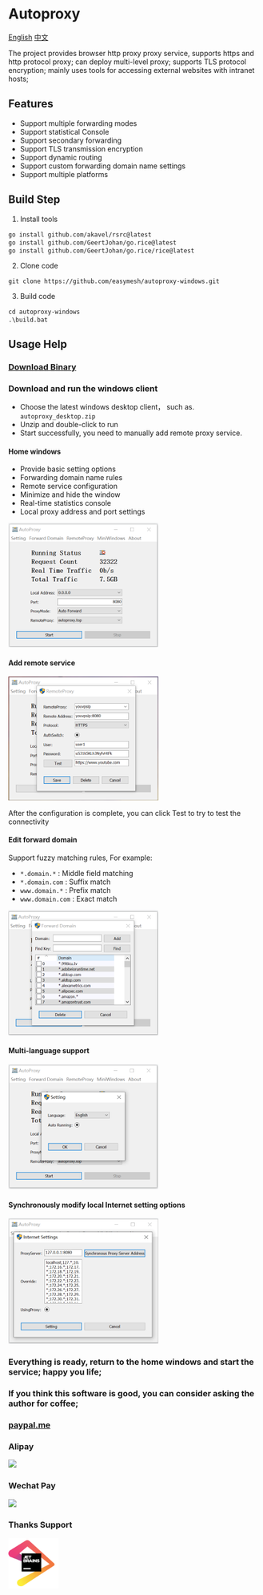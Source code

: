 # Autoproxy

[English](./README.md)
[中文](./README_ZH_CN.md)

The project provides browser http proxy proxy service, supports https and http protocol proxy; can deploy multi-level proxy; supports TLS protocol encryption; mainly uses tools for accessing external websites with intranet hosts;

## Features
- Support multiple forwarding modes
- Support statistical Console
- Support secondary forwarding
- Support TLS transmission encryption
- Support dynamic routing
- Support custom forwarding domain name settings
- Support multiple platforms

## Build Step

1. Install tools
```
go install github.com/akavel/rsrc@latest
go install github.com/GeertJohan/go.rice@latest
go install github.com/GeertJohan/go.rice/rice@latest
```
2. Clone code
```
git clone https://github.com/easymesh/autoproxy-windows.git
```
3. Build code
```
cd autoproxy-windows
.\build.bat
```

## Usage Help

### [Download Binary](https://github.com/easymesh/autoproxy-windows/releases)

### Download and run the windows client
- Choose the latest windows desktop client， such as. `autoproxy_desktop.zip`
- Unzip and double-click to run
- Start successfully, you need to manually add remote proxy service.

#### Home windows
- Provide basic setting options
- Forwarding domain name rules
- Remote service configuration
- Minimize and hide the window
- Real-time statistics console
- Local proxy address and port settings

![](./docs/main.PNG)

#### Add remote service

![](./docs/remoteproxy.PNG)

After the configuration is complete, you can click Test to try to test the connectivity

#### Edit forward domain

Support fuzzy matching rules, For example:

- `*.domain.*` : Middle field matching
- `*.domain.com` : Suffix match
- `www.domain.*` : Prefix match
- `www.domain.com` : Exact match

![](./docs/domain.PNG)


#### Multi-language support

![](./docs/language.PNG)

#### Synchronously modify local Internet setting options

![](./docs/setting.go.PNG)

### Everything is ready, return to the home windows and start the service; happy you life;

### If you think this software is good, you can consider asking the author for coffee;

### [paypal.me](https://paypal.me/lixiangyun)

### Alipay
![](./autoproxy_win/static/sponsor1.jpg)

### Wechat Pay
![](./autoproxy_win/static/sponsor2.jpg)

### Thanks Support
<a href="https://jb.gg/OpenSource">
<img src="https://github.com/easymesh/autoproxy-windows/blob/master/docs/jetbrains.png" title="Logo" width="100" height="100"/>
</a>